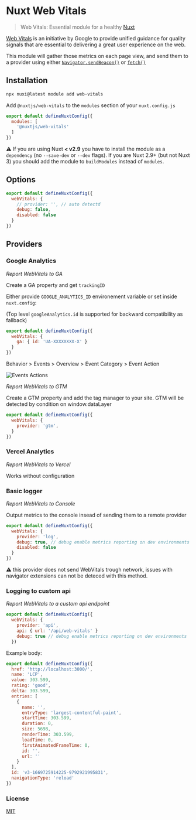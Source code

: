 # Nuxt Web Vitals

> Web Vitals: Essential module for a healthy [Nuxt](https://github.com/nuxt/nuxt)

[Web Vitals](https://web.dev/vitals) is an initiative by Google to provide unified guidance for quality signals that are essential to delivering a great user experience on the web.

This module will gather those metrics on each page view, and send them to a provider using either [`Navigator.sendBeacon()`](https://developer.mozilla.org/en-US/docs/Web/API/Navigator/sendBeacon) or [`fetch()`](https://developer.mozilla.org/en-US/docs/Web/API/Fetch_API/Using_Fetch)

## Installation

```bash
npx nuxi@latest module add web-vitals
```

Add `@nuxtjs/web-vitals` to the `modules` section of your `nuxt.config.js`

```javascript
export default defineNuxtConfig({
  modules: [
    '@nuxtjs/web-vitals'
  ]
})
```

:warning: If you are using Nuxt **< v2.9** you have to install the module as a `dependency` (no `--save-dev` or `--dev` flags). If you are Nuxt 2.9+ (but not Nuxt 3) you should add the module to `buildModules` instead of `modules`.

## Options

```js
export default defineNuxtConfig({
  webVitals: {
    // provider: '', // auto detectd
    debug: false,
    disabled: false
  }
})
```

## Providers

### Google Analytics

_Report WebVitals to GA_

Create a GA property and get `trackingID`

Either provide `GOOGLE_ANALYTICS_ID` environement variable or set inside `nuxt.config`:

(Top level `googleAnalytics.id` is supported for backward compatibility as fallback)

```js
export default defineNuxtConfig({
  webVitals: {
    ga: { id: 'UA-XXXXXXXX-X' }
  }
})
```

Behavior > Events > Overview > Event Category > Event Action

![Events Actions](/assets/event-action.png)


_Report WebVitals to GTM_

Create a GTM property and add the tag manager to your site.
GTM will be detected by condition on window.dataLayer

```js
export default defineNuxtConfig({
  webVitals: {
    provider: 'gtm',
  }
})
```


### Vercel Analytics

_Report WebVitals to Vercel_

Works without configuration

### Basic logger

_Report WebVitals to Console_

Output metrics to the console insead of sending them to a remote provider

```js
export default defineNuxtConfig({
  webVitals: {
    provider: 'log',
    debug: true, // debug enable metrics reporting on dev environments
    disabled: false
  }
})
```

:warning: this provider does not send WebVitals trough network, issues with navigator extensions can not be deteced with this method.

### Logging to custom api

_Report WebVitals to a custom api endpoint_

```js
export default defineNuxtConfig({
  webVitals: {
    provider: 'api',
    api: { url: '/api/web-vitals' }
    debug: true // debug enable metrics reporting on dev environments
  })
```

Example body:

```js
export default defineNuxtConfig({
  href: 'http://localhost:3000/',
  name: 'LCP',
  value: 303.599,
  rating: 'good',
  delta: 303.599,
  entries: [
    {
      name: '',
      entryType: 'largest-contentful-paint',
      startTime: 303.599,
      duration: 0,
      size: 5698,
      renderTime: 303.599,
      loadTime: 0,
      firstAnimatedFrameTime: 0,
      id: '',
      url: ''
    }
  ],
  id: 'v3-1669725914225-9792921995831',
  navigationType: 'reload'
})
```

### License

[MIT](https://opensource.org/licenses/MIT)
